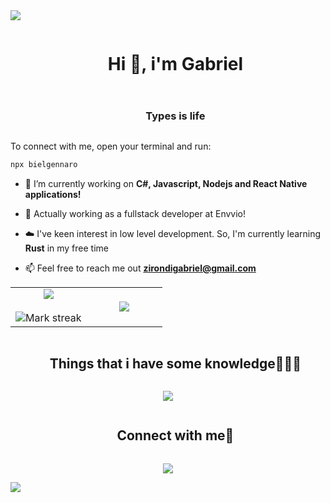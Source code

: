 
<!--horizontal divider(gradiant)-->
<img src="https://user-images.githubusercontent.com/73097560/115834477-dbab4500-a447-11eb-908a-139a6edaec5c.gif">

<!--h1 without bottom border-->
<div id="user-content-toc">
  <ul align="center">
    <summary><h1 style="display: inline-block">Hi 👋, i'm Gabriel</h1></summary>
  </ul>
</div>


<!--h2 without bottom border-->
<div id="user-content-toc">
  <ul align="center">
    <summary><h3 style="display: inline-block">Types is life</h3></summary>
  </ul>
</div>

To connect with me, open your terminal and run:

```bash
npx bielgennaro
```


<!--Intro start-->
- 🔭 I’m currently working on **C#, Javascript, Nodejs and React Native applications!**

- 🌱 Actually working as a fullstack developer at Envvio!

- ☁️ I've keen interest in low level development. So, I'm currently learning **Rust** in my free time

- 📫 Feel free to reach me out **zirondigabriel@gmail.com**
<!--Intro end-->



<!--- stats & Trophy (start) -->
<p align="center">
  <!--- stats (start) -->
<table align="center">
<tr border="none">
<td width="50%" align="center">
  
  <img  align="center"  src="https://github-readme-stats.vercel.app/api?username=bielgennaro&theme=onedark&show_icons=true&count_private=true" />
  <br></br>
  <img  title="🔥 Get streak stats for your profile at git.io/streak-stats" alt="Mark streak" src="https://github-readme-streak-stats.herokuapp.com/?user=bielgennaro&theme=onedark&hide_border=false" /> 
</td>

<td width="50%" align="center">

  <img  align="center"  src="https://github-readme-stats.anuraghazra1.vercel.app/api/top-langs/?username=bielgennaro&theme=onedark&hide_border=false&no-bg=true&no-frame=true&langs_count=10"/>
  
  </td>
</tr>
</table>
<!--- stats (end) -->

</p>        
<!--- stats (end) -->


<!--h1 without bottom border-->
<div id="user-content-toc">
  <ul align="center">
    <summary><h2 style="display: inline-block">Things that i have some knowledge👨🏻‍💻</h2></summary>
  </ul>
</div>
<!--tech stack icons-->
<p align="center">
  <a href="https://skillicons.dev">
    <img src="https://skillicons.dev/icons?i=git,docker,go,dotnet,angular,cs,java,js,rust,linux,postgres,nodejs,ts&perline=13" />
  </a>
</p>


<!-- Connect with me -->
<!--h2 without bottom border-->
<div id="user-content-toc">
  <ul align="center">
    <summary><h2 style="display: inline-block">Connect with me🤝</h2></summary>
  </ul>
</div>


<!--profile visit count-->
<div align="center">
  
<p align="center"><img align="center" src="https://profile-counter.glitch.me/{bielgennaro}/count.svg" /></p> 
  
</div>

<!--horizontal divider(gradiant)-->
<img src="https://user-images.githubusercontent.com/73097560/115834477-dbab4500-a447-11eb-908a-139a6edaec5c.gif">

